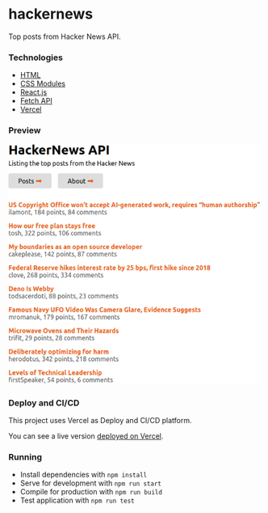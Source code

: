 # hackernews

Top posts from Hacker News API.

### Technologies

- [HTML](https://developer.mozilla.org/pt-BR/docs/Web/HTML)
- [CSS Modules](https://github.com/css-modules/css-modules)
- [React.js](https://reactjs.org/)
- [Fetch API](https://developer.mozilla.org/pt-BR/docs/Web/API/Fetch_API)
- [Vercel](https://vercel.com/)

### Preview

<img src="./public/preview.png" width="500"/>

### Deploy and CI/CD

This project uses Vercel as Deploy and CI/CD platform.

You can see a live version [deployed on Vercel](https://hackernews-joziasmartini.vercel.app/).

### Running

- Install dependencies with `npm install`
- Serve for development with `npm run start`
- Compile for production with `npm run build`
- Test application with `npm run test`
